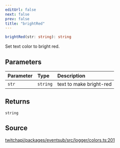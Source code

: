 ```yaml
---
editUrl: false
next: false
prev: false
title: "brightRed"
---
```


```ts
brightRed(str: string): string
```

Set text color to bright red.

## Parameters

| Parameter | Type | Description |
| :------ | :------ | :------ |
| `str` | `string` | text to make bright-red |

## Returns

`string`

## Source

[twitchapi/packages/eventsub/src/logger/colors.ts:201](https://github.com/pablornc/twitchapi//blob/8695acad106a836c1f0fc4c57a113f17adce41f0/packages/eventsub/src/logger/colors.ts#L201)
